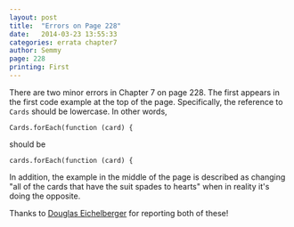 ```yaml
---
layout: post
title:  "Errors on Page 228"
date:   2014-03-23 13:55:33
categories: errata chapter7
author: Semmy
page: 228
printing: First
---
```


There are two minor errors in Chapter 7 on page 228. The first appears in the
first code example at the top of the page. Specifically, the reference to 
`Cards` should be lowercase. In other words, 

    Cards.forEach(function (card) {

should be

    cards.forEach(function (card) {

In addition, the example in the middle of the page is described as changing
"all of the cards that have the suit spades to hearts" when in reality it's
doing the opposite.

Thanks to [Douglas Eichelberger](https://www.linkedin.com/pub/douglas-eichelberger/11/614/722)
for reporting both of these!